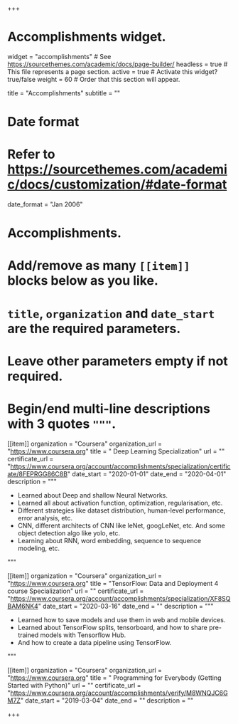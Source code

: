 +++
# Accomplishments widget.
widget = "accomplishments"  # See https://sourcethemes.com/academic/docs/page-builder/
headless = true  # This file represents a page section.
active = true  # Activate this widget? true/false
weight = 60  # Order that this section will appear.

title = "Accomplish&shy;ments"
subtitle = ""

# Date format
#   Refer to https://sourcethemes.com/academic/docs/customization/#date-format
date_format = "Jan 2006"

# Accomplishments.
#   Add/remove as many `[[item]]` blocks below as you like.
#   `title`, `organization` and `date_start` are the required parameters.
#   Leave other parameters empty if not required.
#   Begin/end multi-line descriptions with 3 quotes `"""`.

[[item]]
  organization = "Coursera"
  organization_url = "https://www.coursera.org"
  title = " Deep Learning Specialization"
  url = ""
  certificate_url = "https://www.coursera.org/account/accomplishments/specialization/certificate/8FEPRGG86C8B"
  date_start = "2020-01-01"
  date_end = "2020-04-01"
  description = """
  * Learned about Deep and shallow Neural Networks.
  * Learned all about activation function, optimization, regularisation, etc.
  * Different strategies like dataset distribution, human-level performance, error
  analysis, etc.
  * CNN, different architects of CNN like leNet, googLeNet, etc. And some
  object detection algo like yolo, etc.
  * Learning about RNN, word embedding, sequence to sequence modeling,
  etc.

  """

[[item]]
  organization = "Coursera"
  organization_url = "https://www.coursera.org"
  title = "TensorFlow: Data and Deployment 4 course Specialization"
  url = ""
  certificate_url = "https://www.coursera.org/account/accomplishments/specialization/XF8SQBAM6NK4"
  date_start = "2020-03-16"
  date_end = ""
  description = """
  * Learned how to save models and use them in web and mobile devices.
  * Learned about TensorFlow splits, tensorboard, and how to share pre-trained
  models with Tensorflow Hub.
  * And how to create a data pipeline using TensorFlow.

  """
  
[[item]]
  organization = "Coursera"
  organization_url = "https://www.coursera.org"
  title = " Programming for Everybody (Getting Started with Python)"
  url = ""
  certificate_url = "https://www.coursera.org/account/accomplishments/verify/M8WNQJC6GM7Z"
  date_start = "2019-03-04"
  date_end = ""
  description = ""

+++

